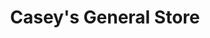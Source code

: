 ---
title: "Casey's General Store"
url: /moorhead/caseys-general-store-21st-street-south/
shop: Lebensmittel
---